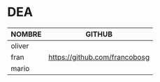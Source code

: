 # DEA

|        NOMBRE          |                     GITHUB                        |
|------------------------|---------------------------------------------------|
| oliver                 |                                                   |
| fran                   | https://github.com/francobosg
| mario                  |                                                   |
